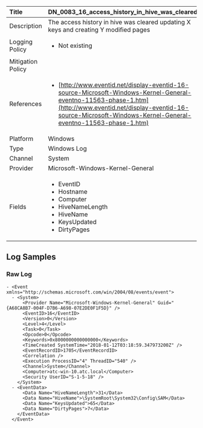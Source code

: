 | Title             | DN_0083_16_access_history_in_hive_was_cleared                                                                                                      |
|:------------------|:-----------------------------------------------------------------------------------------------------------------|
| Description       | The access history in hive was cleared updating X keys and creating Y modified pages                                                                                                |
| Logging Policy    | <ul><li> Not existing </li></ul> |
| Mitigation Policy | <ul></ul> |
| References     		| <ul><li>[http://www.eventid.net/display-eventid-16-source-Microsoft-Windows-Kernel-General-eventno-11563-phase-1.htm](http://www.eventid.net/display-eventid-16-source-Microsoft-Windows-Kernel-General-eventno-11563-phase-1.htm)</li></ul>                                  |
| Platform       		| Windows   |
| Type           		| Windows Log 		| 
| Channel        		| System    |
| Provider       		| Microsoft-Windows-Kernel-General   |
| Fields         		| <ul><li>EventID</li><li>Hostname</li><li>Computer</li><li>HiveNameLength</li><li>HiveName</li><li>KeysUpdated</li><li>DirtyPages</li></ul>                                               |


## Log Samples

### Raw Log

```
- <Event xmlns="http://schemas.microsoft.com/win/2004/08/events/event">
  - <System>
      <Provider Name="Microsoft-Windows-Kernel-General" Guid="{A68CA8B7-004F-D7B6-A698-07E2DE0F1F5D}" />
      <EventID>16</EventID>
      <Version>0</Version>
      <Level>4</Level>
      <Task>0</Task>
      <Opcode>0</Opcode>
      <Keywords>0x8000000000000000</Keywords>
      <TimeCreated SystemTime="2018-01-12T03:18:59.347973200Z" />
      <EventRecordID>1705</EventRecordID>
      <Correlation />
      <Execution ProcessID="4" ThreadID="540" />
      <Channel>System</Channel>
      <Computer>atc-win-10.atc.local</Computer>
      <Security UserID="S-1-5-18" />
    </System>
  - <EventData>
      <Data Name="HiveNameLength">31</Data>
      <Data Name="HiveName">\SystemRoot\System32\Config\SAM</Data>
      <Data Name="KeysUpdated">65</Data>
      <Data Name="DirtyPages">7</Data>
    </EventData>
  </Event>

```




